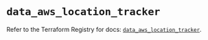 # `data_aws_location_tracker`

Refer to the Terraform Registry for docs: [`data_aws_location_tracker`](https://registry.terraform.io/providers/hashicorp/aws/6.7.0/docs/data-sources/location_tracker).
